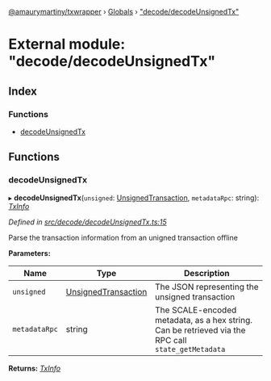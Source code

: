 [@amaurymartiny/txwrapper](../README.md) › [Globals](../globals.md) › ["decode/decodeUnsignedTx"](_decode_decodeunsignedtx_.md)

# External module: "decode/decodeUnsignedTx"

## Index

### Functions

* [decodeUnsignedTx](_decode_decodeunsignedtx_.md#decodeunsignedtx)

## Functions

###  decodeUnsignedTx

▸ **decodeUnsignedTx**(`unsigned`: [UnsignedTransaction](../interfaces/_balancetransfer_.unsignedtransaction.md), `metadataRpc`: string): *[TxInfo](../interfaces/_balancetransfer_.txinfo.md)*

*Defined in [src/decode/decodeUnsignedTx.ts:15](https://github.com/amaurymartiny/polkadotjs-wrapper/blob/d55e27d/src/decode/decodeUnsignedTx.ts#L15)*

Parse the transaction information from an unigned transaction offline

**Parameters:**

Name | Type | Description |
------ | ------ | ------ |
`unsigned` | [UnsignedTransaction](../interfaces/_balancetransfer_.unsignedtransaction.md) | The JSON representing the unsigned transaction |
`metadataRpc` | string | The SCALE-encoded metadata, as a hex string. Can be retrieved via the RPC call `state_getMetadata`  |

**Returns:** *[TxInfo](../interfaces/_balancetransfer_.txinfo.md)*
